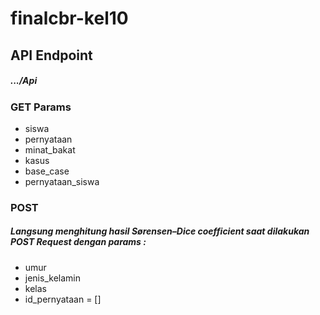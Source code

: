 # finalcbr-kel10

<h2>API Endpoint</h1>
<h5>.../Api</h5>

<h3>GET Params</h3>
<ul>
  <li>siswa</li>
  <li>pernyataan</li>
  <li>minat_bakat</li>
  <li>kasus</li>
  <li>base_case</li>
  <li>pernyataan_siswa</li>
</ul>

<h3>POST</h3>
<h5>Langsung menghitung hasil Sørensen–Dice coefficient saat dilakukan POST Request dengan params :</h5>
<ul>
  <li>umur</li>
  <li>jenis_kelamin</li>
  <li>kelas</li>
  <li>id_pernyataan = []</li>
</ul>
